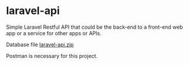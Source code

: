# laravel-api
Simple Laravel Restful API that could be the back-end to a front-end web app or a service for other apps or APIs. 


Database file
[laravel-api.zip](https://github.com/ameerag2343/laravel-api/files/10120919/laravel-api.zip)


Postman is necessary for this project.
